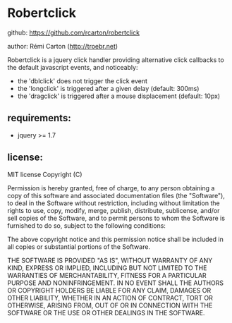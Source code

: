 

  Robertclick
================

github: https://github.com/rcarton/robertclick

author: Rémi Carton (http://troebr.net)

Robertclick is a jquery click handler providing alternative click callbacks
to the default javascript events, and noticeably:

 - the 'dblclick' does not trigger the click event
 - the 'longclick' is triggered after a given delay (default: 300ms)
 - the 'dragclick' is triggered after a mouse displacement (default: 10px)

requirements:
--------------
 - jquery >= 1.7
 
 
license: 
----------
  
  MIT license
  Copyright (C) <year> <copyright holders>

  Permission is hereby granted, free of charge, to any person obtaining a copy of this
  software and associated documentation files (the "Software"), to deal in the Software
  without restriction, including without limitation the rights to use, copy, modify, 
  merge, publish, distribute, sublicense, and/or sell copies of the Software, and to 
  permit persons to whom the Software is furnished to do so, subject to the following conditions:

  The above copyright notice and this permission notice shall be included in all copies
  or substantial portions of the Software.

  THE SOFTWARE IS PROVIDED "AS IS", WITHOUT WARRANTY OF ANY KIND, EXPRESS OR IMPLIED,
  INCLUDING BUT NOT LIMITED TO THE WARRANTIES OF MERCHANTABILITY, FITNESS FOR A PARTICULAR
  PURPOSE AND NONINFRINGEMENT. IN NO EVENT SHALL THE AUTHORS OR COPYRIGHT HOLDERS BE LIABLE
  FOR ANY CLAIM, DAMAGES OR OTHER LIABILITY, WHETHER IN AN ACTION OF CONTRACT, TORT OR 
  OTHERWISE, ARISING FROM, OUT OF OR IN CONNECTION WITH THE SOFTWARE OR THE USE OR OTHER 
  DEALINGS IN THE SOFTWARE.
